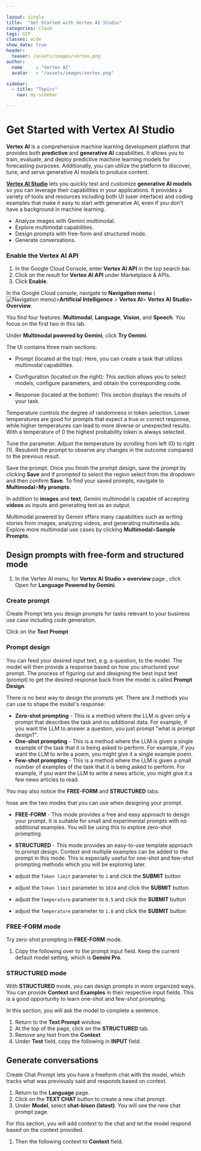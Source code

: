 ```yaml
---

layout: single
title:  "Get Started with Vertex AI Studio"
categories: Cloud
tags: GCP
classes: wide
show_date: true
header:
  teaser: /assets/images/vertex.png
author:
  name     : "Vertex AI"
  avatar   : "/assets/images/vertex.png"

sidebar:
  - title: "Topics"
    nav: my-sidebar

---
```


# Get Started with Vertex AI Studio

**Vertex AI** is a comprehensive machine learning development platform that provides both **predictive** and **generative AI** capabilities. It allows you to train, evaluate, and deploy predictive  machine learning models for forecasting purposes. Additionally, you can  utilize the platform to discover, tune, and serve generative AI models  to produce content.

**[Vertex AI Studio](https://cloud.google.com/generative-ai-studio)** lets you quickly test and customize **generative AI models** so you can leverage their capabilities in your applications. It  provides a variety of tools and resources including both UI (user  interface) and coding examples that make it easy to start with  generative AI, even if you don't have a background in machine learning.



- Analyze images with Gemini multimodal.
- Explore multimodal capabilities.
- Design prompts with free-form and structured mode.
- Generate conversations.

### Enable the Vertex AI API

1. In the Google Cloud Console, enter **Vertex AI API** in the top search bar.
2. Click on the result for **Vertex AI API** under Marketplace & APIs.
3. Click **Enable**.

In the Google Cloud console, navigate to **Navigation menu** (![Navigation menu](https://cdn.qwiklabs.com/tkgw1TDgj4Q%2BYKQUW4jUFd0O5OEKlUMBRYbhlCrF0WY%3D))>**Artificial Intelligence** > **Vertex AI**> **Vertex AI Studio**> **Overview**.

You find four features: **Multimodal**, **Language**, **Vision**, and **Speech**. You focus on the first two in this lab.

Under **Multimodal powered by Gemini**, click **Try Gemini**.



The UI contains three main sections:

- Prompt (located at the top): Here, you can create a task that utilizes multimodal capabilities.

- Configuration (located on the right): This section allows you to  select models, configure parameters, and obtain the corresponding code.

- Response (located at the bottom): This section displays the results of your task.

Temperature controls the degree of randomness in token selection. Lower  temperatures are good for prompts that expect a true or correct  response, while higher temperatures can lead to more diverse or  unexpected results. With a temperature of 0 the highest probability  token is always selected.

Tune the parameter. Adjust the temperature by scrolling from left (0) to right (1). Resubmit the prompt to observe any changes in the outcome  compared to the previous result.



Save the prompt. Once you finish the prompt design, save the prompt by clicking **Save** and if prompted to select the region select  from the dropdown and then confirm **Save**. To find your saved prompts, navigate to **Multimodal**>**My prompts**.



In addition to **images** and **text**, Gemini multimodal is capable of accepting **videos** as inputs and generating text as an output.

Multimodal powered by Gemini offers many capabilities such as writing  stories from images, analyzing videos, and generating multimedia ads.  Explore more multimodal use cases by clicking **Multimodal**>**Sample Prompts**.

## Design prompts with free-form and structured mode

1. In the Vertex AI menu, for **Vertex AI Studio > overview** page , click Open for **Language Powered by Gemini**.

### Create prompt

Create Prompt lets you design prompts for tasks relevant to your business use case including code generation.

Click on the **Text Prompt** 

### Prompt design

You can feed your desired input text, e.g. a question, to the model.  The model will then provide a response based on how you structured your  prompt. The process of figuring out and designing the best input text  (prompt) to get the desired response back from the model is called **Prompt Design**.

There is no best way to design the prompts yet. There are 3 methods you can use to shape the model's response:

- **Zero-shot prompting** - This is a method where the LLM is given only a prompt that describes the task and no additional data. For example, if you want the LLM to answer a question, you just prompt  "what is prompt design?".
- **One-shot prompting** - This is a method where the LLM is  given a single example of the task that it is being asked to perform.   For example, if you want the LLM to write a poem, you might give it a  single example poem.
- **Few-shot prompting** - This is a method where the LLM is  given a small number of examples of the task that it is being asked to  perform. For example, if you want the LLM to write a news article, you  might give it a few news articles to read.

You may also notice the **FREE-FORM** and **STRUCTURED** tabs.

hose are the two modes that you can use when designing your prompt.

- **FREE-FORM** - This mode provides a free and easy approach to design your prompt. It is suitable for small and experimental  prompts with no additional examples. You will be using this to explore  zero-shot prompting.
- **STRUCTURED** - This mode provides an easy-to-use template approach to prompt design. Context and multiple examples can be added  to the prompt in this mode. This is especially useful for one-shot and  few-shot prompting methods which you will be exploring later.

- adjust the `Token limit` parameter to `1` and click the **SUBMIT** button
- adjust the `Token limit` parameter to `1024` and click the **SUBMIT** button
- adjust the `Temperature` parameter to `0.5` and click the **SUBMIT** button
- adjust the `Temperature` parameter to `1.0` and click the **SUBMIT** button

### FREE-FORM mode

Try zero-shot prompting in **FREE-FORM** mode.

1. Copy the following over to the prompt input field. Keep the current default model setting, which is **Gemini Pro**.

### STRUCTURED mode

With **STRUCTURED** mode, you can design prompts in more organized ways. You can provide **Context** and **Examples** in their respective input fields. This is a good opportunity to learn one-shot and few-shot prompting.

In this section, you will ask the model to complete a sentence.

1. Return to the **Text Prompt** window.
2. At the top of the page, click on the **STRUCTURED** tab.
3. Remove any text from the **Context**
4. Under **Test** field, copy the following in **INPUT** field.

## Generate conversations

Create Chat Prompt lets you have a freeform chat with the model,  which tracks what was previously said and responds based on context.

1. Return to the **Language** page.
2. Click on the **TEXT CHAT** button to create a new chat prompt.
3. Under **Model**, select **chat-bison (latest)**. You will see the new chat prompt page.

For this section, you will add context to the chat and let the model respond based on the context provided.

1. Then the following context to **Context** field.
